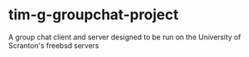 # tim-g-groupchat-project
A group chat client and server designed to be run on the University of Scranton's freebsd servers
